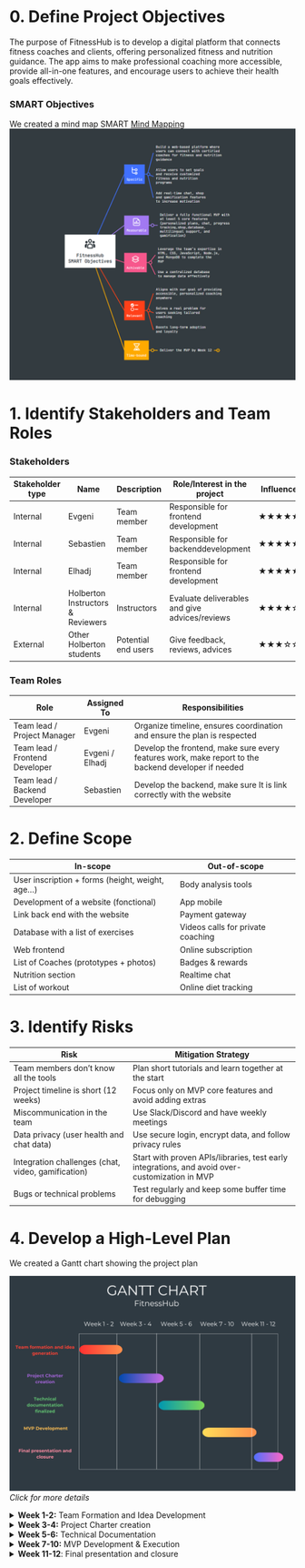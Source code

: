# 0. Define Project Objectives
The purpose of FitnessHub is to develop a digital platform that connects fitness coaches and clients, offering personalized fitness and nutrition guidance. The app aims to make professional coaching more accessible, provide all-in-one features, and encourage users to achieve their health goals effectively.
### SMART Objectives
We created a mind map SMART [Mind Mapping](https://mm.tt/map/3808942400?t=xMeTVXewLk)
![screen mind mapping](smartmap.png)

# 1. Identify Stakeholders and Team Roles
### Stakeholders
| **Stakeholder type**                             | **Name**        | **Description** | **Role/Interest in the project**   | **Influence** |
| --------------------------------------------|-----------------| ----------------| -----------------------------------|---------------|
| Internal                                    |Evgeni           |Team member      |Responsible for frontend development|    ★★★★★    |
| Internal                                    |Sebastien        |Team member      |Responsible for backenddevelopment  |    ★★★★★    |
| Internal                                    |Elhadj           |Team member      | Responsible for frontend development | ★★★★★     |
| Internal | Holberton Instructors & Reviewers      | Instructors     | Evaluate deliverables and give advices/reviews   |★★★★☆      |
| External                    | Other Holberton students      | Potential end users      | Give feedback, reviews, advices | ★★★☆☆   |

### Team Roles

| **Role**                  | **Assigned To**     | **Responsibilities**                                                                 |
| --------------------- | --------------- | -------------------------------------------------------------------------------- |
| Team lead / Project Manager       | Evgeni          | Organize timeline, ensures coordination and ensure the plan is respected              |
| Team lead / Frontend Developer    | Evgeni / Elhadj | Develop the frontend, make sure every features work, make report to the backend developer if needed   |
| Team lead / Backend Developer     | Sebastien       | Develop the backend, make sure It is link correctly with the website          |

# 2. Define Scope

| **In-scope**                                  | **Out-of-scope**                          |
|-----------------------------------------------|-------------------------------------------|
|User inscription + forms (height, weight, age…)| Body analysis tools                       |
|Development of a website (fonctional)          |App mobile                                 |
|Link back end with the website                 |Payment gateway                            |
|Database with a list of exercises              |Videos calls for private coaching          |
|Web frontend                                   |Online subscription                        |
|List of Coaches (prototypes + photos)          |Badges & rewards                           |
|Nutrition section                              |Realtime chat                              |
|List of workout                                |Online diet tracking                       |

# 3. Identify Risks
| **Risk**                                             |  **Mitigation Strategy**                                 |
| ---------------------------------------------------- | -------------------------------------------------------- |
| Team members don’t know all the tools                | Plan short tutorials and learn together at the start     |
| Project timeline is short (12 weeks)                 | Focus only on MVP core features and avoid adding extras  |
| Miscommunication in the team                         | Use Slack/Discord and have weekly meetings               |
| Data privacy (user health and chat data)             | Use secure login, encrypt data, and follow privacy rules |
| Integration challenges (chat, video, gamification)   | Start with proven APIs/libraries, test early integrations, and avoid over-customization in MVP |
| Bugs or technical problems                           | Test regularly and keep some buffer time for debugging   |


# 4. Develop a High-Level Plan
We created a Gantt chart showing the project plan

![Gantt](Fitnesshub_gantt.png)
*Click for more details*
<details>
<summary><strong>Week 1-2:</strong> Team Formation and Idea Development</summary>

- Brainstorming
- Idea selection
- Documentation
  
</details>

<details>

<summary><strong>Week 3-4:</strong> Project Charter creation</summary>

- Project Objectives  
- Stakeholders and Roles  
- Scope  
- Risks  
- High-Level Plan  
- Documentation

</details>

<details>
<summary><strong>Week 5-6:</strong> Technical Documentation</summary>

- High-Level Package Diagram  
- Detailed Class Diagram for Business Logic Layer  
- Sequence Diagrams for API Calls  
- Documentation  

</details>

<details>
<summary><strong>Week 7-10:</strong> MVP Development & Execution</summary>

- Business Logic and API Endpoints  
- Backend with Authentication and Database Integration  
- Front-end (UI)  

</details>

<details>
<summary><strong>Week 11-12</strong>: Final presentation and closure</summary>

- Project Closure  

</details>

